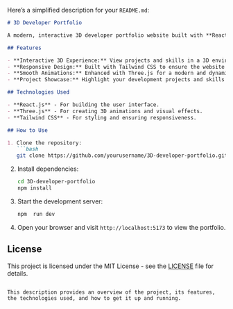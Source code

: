 Here’s a simplified description for your `README.md`:

```markdown
# 3D Developer Portfolio

A modern, interactive 3D developer portfolio website built with **React.js**, **Three.js**, and **Tailwind CSS**. The portfolio showcases your skills and projects in a visually appealing way with engaging 3D animations and smooth transitions.

## Features

- **Interactive 3D Experience:** View projects and skills in a 3D environment.
- **Responsive Design:** Built with Tailwind CSS to ensure the website is responsive on all devices.
- **Smooth Animations:** Enhanced with Three.js for a modern and dynamic look.
- **Project Showcase:** Highlight your development projects and skills in an engaging manner.

## Technologies Used

- **React.js** - For building the user interface.
- **Three.js** - For creating 3D animations and visual effects.
- **Tailwind CSS** - For styling and ensuring responsiveness.

## How to Use

1. Clone the repository:
   ```bash
   git clone https://github.com/yourusername/3D-developer-portfolio.git
   ```

2. Install dependencies:
   ```bash
   cd 3D-developer-portfolio
   npm install
   ```

3. Start the development server:
   ```bash
   npm  run dev 
   ```

4. Open your browser and visit `http://localhost:5173` to view the portfolio.

## License

This project is licensed under the MIT License - see the [LICENSE](LICENSE) file for details.
```

This description provides an overview of the project, its features, the technologies used, and how to get it up and running.
